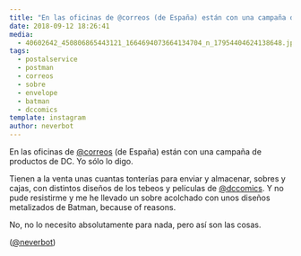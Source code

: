 ```yaml
---
title: "En las oficinas de @correos (de España) están con una campaña de productos de DC. Yo sólo lo digo"
date: 2018-09-12 18:26:41
media: 
  - 40602642_450806865443121_1664694073664134704_n_17954404624138648.jpg
tags: 
  - postalservice
  - postman
  - correos
  - sobre
  - envelope
  - batman
  - dccomics
template: instagram
author: neverbot
---
```


En las oficinas de [@correos](https://instagram.com/correos) (de España) están con una campaña de productos de DC. Yo sólo lo digo.


Tienen a la venta unas cuantas tonterías para enviar y almacenar, sobres y cajas, con distintos diseños de los tebeos y películas de [@dccomics](https://instagram.com/dccomics). Y no pude resistirme y me he llevado un sobre acolchado con unos diseños metalizados de Batman, because of reasons.


No, no lo necesito absolutamente para nada, pero así son las cosas.


([@neverbot](https://instagram.com/neverbot))



